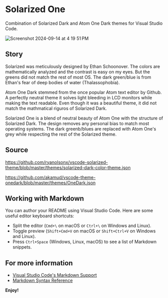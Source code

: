 # Solarized One

Combination of Solarized Dark and Atom One Dark themes for Visual Studio Code.

![Screenshot 2024-09-14 at 4 19 51 PM](https://github.com/user-attachments/assets/c0bae4ad-d7ae-4b69-85fa-bad43a285cc1)

## Story 

Solarized was meticulously designed by Ethan Schoonover. The colors are mathematically analyzed and the contrast is easy on my eyes. But the greens did not match the rest of most OS. The dark green/blue is from Ethan's fear of deep bodies of water (Thalassophobia).

Atom One Dark stemmed from the once popular Atom text editor by Github. A perfectly neutral theme it solves light bleeding in LCD monitors while making the text readable. Even though it was a beautiful theme, it did not match the mathmatical riguros of Solarized Dark.

Solarized One is a blend of neutral beauty of Atom One with the structure of Solarized Dark. The design removes any personal bias to match most operating systems. The dark greenb/blues are replaced with Atom One's grey while respecting the rest of the Solarized theme.

## Source

https://github.com/ryanolsonx/vscode-solarized-theme/blob/master/themes/solarized-dark-color-theme.json

https://github.com/akamud/vscode-theme-onedark/blob/master/themes/OneDark.json

## Working with Markdown

You can author your README using Visual Studio Code. Here are some useful editor keyboard shortcuts:

* Split the editor (`Cmd+\` on macOS or `Ctrl+\` on Windows and Linux).
* Toggle preview (`Shift+Cmd+V` on macOS or `Shift+Ctrl+V` on Windows and Linux).
* Press `Ctrl+Space` (Windows, Linux, macOS) to see a list of Markdown snippets.

## For more information

* [Visual Studio Code's Markdown Support](http://code.visualstudio.com/docs/languages/markdown)
* [Markdown Syntax Reference](https://help.github.com/articles/markdown-basics/)

**Enjoy!**
